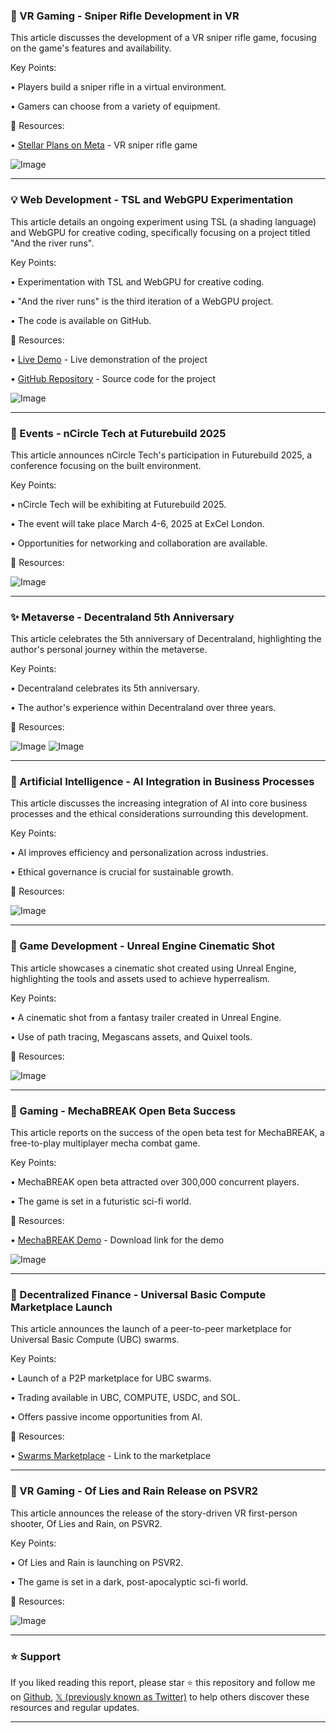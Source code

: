 ### 🤖 VR Gaming - Sniper Rifle Development in VR

This article discusses the development of a VR sniper rifle game, focusing on the game's features and availability.

Key Points:

•  Players build a sniper rifle in a virtual environment.

•  Gamers can choose from a variety of equipment.


🔗 Resources:

• [Stellar Plans on Meta](https://meta.com/experiences/stellar-plans/8155111784577088) - VR sniper rifle game

![Image](https://pbs.twimg.com/amplify_video_thumb/1894018470129627136/img/jo4xuR9ctRt4DCR1.jpg)


---
### 💡 Web Development -  TSL and WebGPU Experimentation

This article details an ongoing experiment using TSL (a shading language) and WebGPU for creative coding, specifically focusing on a project titled "And the river runs".

Key Points:

•  Experimentation with TSL and WebGPU for creative coding.

•  "And the river runs" is the third iteration of a WebGPU project.

•  The code is available on GitHub.


🔗 Resources:

• [Live Demo](https://dasprinzip.com/tinker/day26/) -  Live demonstration of the project

• [GitHub Repository](https://github.com/prinzipiell/tsl) - Source code for the project

![Image](https://pbs.twimg.com/ext_tw_video_thumb/1893971376098189312/pu/img/w2Qfd0XVB3jOabdL.jpg)


---
### 🚀 Events - nCircle Tech at Futurebuild 2025

This article announces nCircle Tech's participation in Futurebuild 2025, a conference focusing on the built environment.

Key Points:

•  nCircle Tech will be exhibiting at Futurebuild 2025.

•  The event will take place March 4-6, 2025 at ExCel London.

•  Opportunities for networking and collaboration are available.


🔗 Resources:

![Image](https://pbs.twimg.com/media/GkjxYfZWEAEmNCE?format=jpg&name=small)


---
### ✨ Metaverse - Decentraland 5th Anniversary

This article celebrates the 5th anniversary of Decentraland, highlighting the author's personal journey within the metaverse.

Key Points:

•  Decentraland celebrates its 5th anniversary.

•  The author's experience within Decentraland over three years.


🔗 Resources:

![Image](https://pbs.twimg.com/media/Gkb-DcyWAAA97s1?format=jpg&name=small)
![Image](https://pbs.twimg.com/media/Gkb-X6iWEAAyLQm?format=png&name=small)


---
### 🤖 Artificial Intelligence - AI Integration in Business Processes

This article discusses the increasing integration of AI into core business processes and the ethical considerations surrounding this development.

Key Points:

• AI improves efficiency and personalization across industries.

• Ethical governance is crucial for sustainable growth.


🔗 Resources:

![Image](https://pbs.twimg.com/media/Gkjq8ybWoAA7spF?format=jpg&name=small)


---
### 🤖 Game Development - Unreal Engine Cinematic Shot

This article showcases a cinematic shot created using Unreal Engine, highlighting the tools and assets used to achieve hyperrealism.

Key Points:

•  A cinematic shot from a fantasy trailer created in Unreal Engine.

•  Use of path tracing, Megascans assets, and Quixel tools.



🔗 Resources:

![Image](https://pbs.twimg.com/ext_tw_video_thumb/1892967562255724544/pu/img/SMPJjQl_iZU1vp-4.jpg)


---
### 🚀 Gaming - MechaBREAK Open Beta Success

This article reports on the success of the open beta test for MechaBREAK, a free-to-play multiplayer mecha combat game.

Key Points:

• MechaBREAK open beta attracted over 300,000 concurrent players.

• The game is set in a futuristic sci-fi world.


🔗 Resources:

• [MechaBREAK Demo](https://80.lv/articles/the-demo-version-of-an-upcoming-multiplayer-mecha-game-saw-over-300k-concurrent-players/) - Download link for the demo

![Image](https://pbs.twimg.com/ext_tw_video_thumb/1893982222270746624/pu/img/dEJTT9q2MelB9SOY.jpg)


---
### 🚀 Decentralized Finance - Universal Basic Compute Marketplace Launch

This article announces the launch of a peer-to-peer marketplace for Universal Basic Compute (UBC) swarms.

Key Points:

•  Launch of a P2P marketplace for UBC swarms.

•  Trading available in UBC, COMPUTE, USDC, and SOL.

•  Offers passive income opportunities from AI.


🔗 Resources:

• [Swarms Marketplace](http://swarms.universalbasiccompute.ai) - Link to the marketplace


---
### 🤖 VR Gaming - Of Lies and Rain Release on PSVR2

This article announces the release of the story-driven VR first-person shooter, Of Lies and Rain, on PSVR2.

Key Points:

• Of Lies and Rain is launching on PSVR2.

• The game is set in a dark, post-apocalyptic sci-fi world.


🔗 Resources:

![Image](https://pbs.twimg.com/ext_tw_video_thumb/1893935750283939840/pu/img/-DifHNpAZe6I0i68.jpg)


---

### ⭐️ Support

If you liked reading this report, please star ⭐️ this repository and follow me on [Github](https://github.com/Drix10), [𝕏 (previously known as Twitter)](https://x.com/DRIX_10_) to help others discover these resources and regular updates.

---